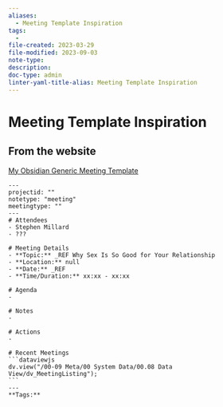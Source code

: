 ```yaml
---
aliases:
  - Meeting Template Inspiration
tags:
  - 
file-created: 2023-03-29
file-modified: 2023-09-03
note-type: 
description: 
doc-type: admin
linter-yaml-title-alias: Meeting Template Inspiration
---
```


# Meeting Template Inspiration

## From the website

[My Obsidian Generic Meeting Template](https://www.thoughtasylum.com/2023/02/26/my-obsidian-generic-meeting-template/#the-general-note-template)

````
---
projectid: ""
notetype: "meeting"
meetingtype: ""
---
# Attendees
- Stephen Millard
- ???

# Meeting Details
- **Topic:** _REF Why Sex Is So Good for Your Relationship  
- **Location:** null
- **Date:** _REF
- **Time/Duration:** xx:xx - xx:xx

# Agenda
- 

# Notes
- 

# Actions
- 

# Recent Meetings
```dataviewjs
dv.view("/00-09 Meta/00 System Data/00.08 Data View/dv_MeetingListing");
```
---
**Tags:** 
````
